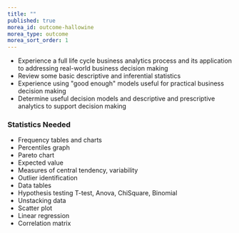 ```yaml
---
title: ""
published: true
morea_id: outcome-hallowine
morea_type: outcome
morea_sort_order: 1
---
```

* Experience a full life cycle business analytics process and its application to addressing real-world business decision making
* Review some basic descriptive and inferential statistics
* Experience using "good enough" models useful for practical business decision making
* Determine useful decision models and descriptive and prescriptive analytics to support decision making

### Statistics Needed
* Frequency tables and charts
* Percentiles graph
* Pareto chart
* Expected value
* Measures of central tendency, variability
* Outlier identification
* Data tables
* Hypothesis testing T-test, Anova, ChiSquare, Binomial
* Unstacking data
* Scatter plot
* Linear regression
* Correlation matrix